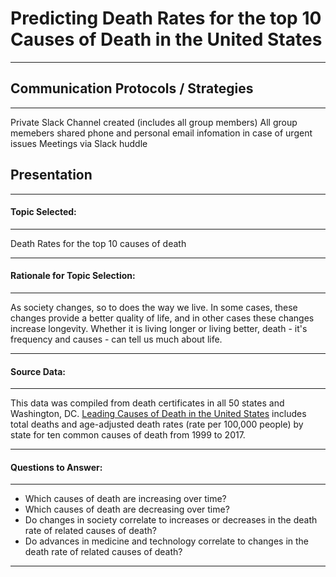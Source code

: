 # Predicting Death Rates for the top 10 Causes of Death in the United States

---
## Communication Protocols / Strategies

---
Private Slack Channel created (includes all group members)
All group memebers shared phone and personal email infomation in case of urgent issues
Meetings via Slack huddle

## Presentation

---
#### Topic Selected:
  
---
  Death Rates for the top 10 causes of death
  
---
#### Rationale for Topic Selection: 
  
---
As society changes, so to does the way we live. In some cases, these changes provide a better quality of life, and in other cases these changes increase longevity. Whether it is living longer or living better, death - it's frequency and causes - can tell us much about life.

---
#### Source Data: 
  
---
  This data was compiled from death certificates in all 50 states and Washington, DC. [Leading Causes of Death in the United States](https://www.kaggle.com/datasets/mattop/leading-causes-of-death-in-the-united-states) includes total deaths and age-adjusted death rates (rate per 100,000 people) by state for ten common causes of death from 1999 to 2017. 

---
#### Questions to Answer:

---
- Which causes of death are increasing over time?
- Which causes of death are decreasing over time?
- Do changes in society correlate to increases or decreases in the death rate of related causes of death?
- Do advances in medicine and technology correlate to changes in the death rate of related causes of death?

---

